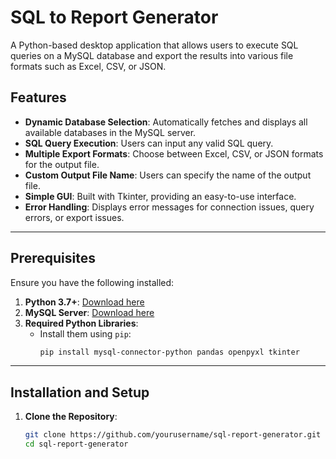 # SQL to Report Generator

A Python-based desktop application that allows users to execute SQL queries on a MySQL database and export the results into various file formats such as Excel, CSV, or JSON.

## Features

- **Dynamic Database Selection**: Automatically fetches and displays all available databases in the MySQL server.
- **SQL Query Execution**: Users can input any valid SQL query.
- **Multiple Export Formats**: Choose between Excel, CSV, or JSON formats for the output file.
- **Custom Output File Name**: Users can specify the name of the output file.
- **Simple GUI**: Built with Tkinter, providing an easy-to-use interface.
- **Error Handling**: Displays error messages for connection issues, query errors, or export issues.

---

## Prerequisites

Ensure you have the following installed:

1. **Python 3.7+**: [Download here](https://www.python.org/downloads/)
2. **MySQL Server**: [Download here](https://dev.mysql.com/downloads/mysql/)
3. **Required Python Libraries**:
   - Install them using `pip`:
     ```bash
     pip install mysql-connector-python pandas openpyxl tkinter
     ```

---

## Installation and Setup

1. **Clone the Repository**:
   ```bash
   git clone https://github.com/yourusername/sql-report-generator.git
   cd sql-report-generator
